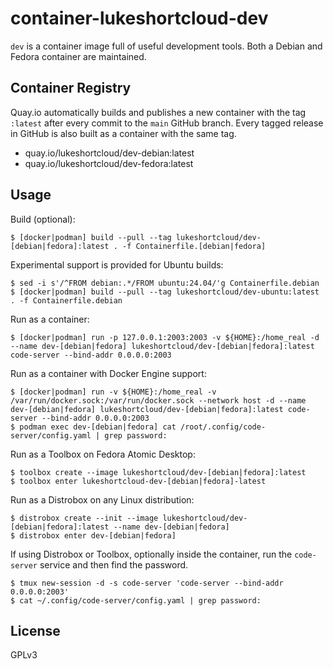 # container-lukeshortcloud-dev

`dev` is a container image full of useful development tools. Both a Debian and Fedora container are maintained.

## Container Registry

Quay.io automatically builds and publishes a new container with the tag `:latest` after every commit to the `main` GitHub branch. Every tagged release in GitHub is also built as a container with the same tag.

- quay.io/lukeshortcloud/dev-debian:latest
- quay.io/lukeshortcloud/dev-fedora:latest

## Usage

Build (optional):

```
$ [docker|podman] build --pull --tag lukeshortcloud/dev-[debian|fedora]:latest . -f Containerfile.[debian|fedora]
```

Experimental support is provided for Ubuntu builds:

```
$ sed -i s'/^FROM debian:.*/FROM ubuntu:24.04/'g Containerfile.debian
$ [docker|podman] build --pull --tag lukeshortcloud/dev-ubuntu:latest . -f Containerfile.debian
```

Run as a container:

```
$ [docker|podman] run -p 127.0.0.1:2003:2003 -v ${HOME}:/home_real -d --name dev-[debian|fedora] lukeshortcloud/dev-[debian|fedora]:latest code-server --bind-addr 0.0.0.0:2003
```

Run as a container with Docker Engine support:

```
$ [docker|podman] run -v ${HOME}:/home_real -v /var/run/docker.sock:/var/run/docker.sock --network host -d --name dev-[debian|fedora] lukeshortcloud/dev-[debian|fedora]:latest code-server --bind-addr 0.0.0.0:2003
$ podman exec dev-[debian|fedora] cat /root/.config/code-server/config.yaml | grep password:
```

Run as a Toolbox on Fedora Atomic Desktop:

```
$ toolbox create --image lukeshortcloud/dev-[debian|fedora]:latest
$ toolbox enter lukeshortcloud-dev-[debian|fedora]-latest
```

Run as a Distrobox on any Linux distribution:

```
$ distrobox create --init --image lukeshortcloud/dev-[debian|fedora]:latest --name dev-[debian|fedora]
$ distrobox enter dev-[debian|fedora]
```

If using Distrobox or Toolbox, optionally inside the container, run the `code-server` service and then find the password.

```
$ tmux new-session -d -s code-server 'code-server --bind-addr 0.0.0.0:2003'
$ cat ~/.config/code-server/config.yaml | grep password:
```

## License

GPLv3
